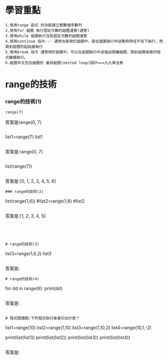 # 學習重點
```
1.使用range 函式 的功能建立整數循序數列
2.使用for 廻圈 執行固定次數的廻圈運算(通常)
3.使用while 廻圈執行沒有固定次數的廻圈運算
4.使用continue 指令--- 通常也是用於廻圈中，是在廻圈執行中途暫時停住不往下執行，而跳到廻圈的起始處執行
5.使用break 指令 通常用於廻圈中，可以在廻圈執行中途強迫跳離廻圈，跳到廻圈後面的程式繼續執行。
6.廻圈中又包含廻圈的 巢狀廻圈(nested loop)設計===九九乘法表
```
# range的技術
### range的技術(1)
```
range(7)
```
答案是range(0, 7)
```
```
list1=range(7)
list1
```
```
答案是:range(0, 7)
```
```
list(range(7))
```
```
答案是:[0, 1, 2, 3, 4, 5, 6]
```
### range的技術(2)
```
list(range(1,6))
#list2=range(1,6)
#list2
```
```
答案是:[1, 2, 3, 4, 5]
```




# range的技術(3)
```
list3=range(1,6,2)
list3
```
```
答案是:
```
# range的技術(4)
```
for dd in range(6):
   print(dd)
```
```
答案是:
```

# 程式閱讀題:下列程式執行後會印出什麼？
```
list1=range(10)
list2=range(1,10)
list3=range(1,10,2)
list4=range(10,1,-2)

print(list(list1))
print(list(list2))
print(list(list3)) 
print(list(list4))  

```
```
答案是:
```
